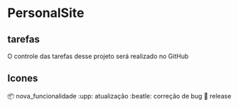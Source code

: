 # PersonalSite

## tarefas 

O controle das tarefas desse projeto será realizado no GitHub

## Icones 
:package: nova_funcionalidade
:upp: atualização
:beatle: correção de bug
:checkered_flag: release 
